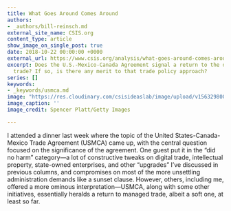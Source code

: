 ```yaml
---
title: What Goes Around Comes Around
authors:
- _authors/bill-reinsch.md
external_site_name: CSIS.org
content_type: article
show_image_on_single_post: true
date: 2018-10-22 00:00:00 +0000
external_url: https://www.csis.org/analysis/what-goes-around-comes-around
excerpt: Does the U.S.-Mexico-Canada Agreement signal a return to the days of managed
  trade? If so, is there any merit to that trade policy approach?
series: []
keywords:
- _keywords/usmca.md
image: "https://res.cloudinary.com/csisideaslab/image/upload/v1563298002/trade-guys/181022_trade-compressor.jpg"
image_caption: ''
image_credit: Spencer Platt/Getty Images

---
```

I attended a dinner last week where the topic of the United States-Canada-Mexico Trade Agreement (USMCA) came up, with the central question focused on the significance of the agreement. One guest put it in the “did no harm” category—a lot of constructive tweaks on digital trade, intellectual property, state-owned enterprises, and other “upgrades” I’ve discussed in previous columns, and compromises on most of the more unsettling administration demands like a sunset clause. However, others, including me, offered a more ominous interpretation—USMCA, along with some other initiatives, essentially heralds a return to managed trade, albeit a soft one, at least so far.